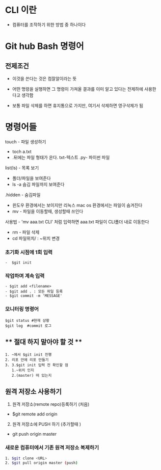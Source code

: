 
# CLI 이란
- 컴퓨터를 조작하기 위한 방법 중 하나이다
# Git hub Bash 명령어

##  전제조건

- 이것을 쓴다는 것은 컴잘알이라는 뜻

- 어떤 명령을 실행하면 그 명령이 가져올 결과를 이미 알고 
  있다는 전제하에 사용한다고 생각함
  
- 보통 파일 삭제를 하면 휴지통으로 가지만, 여기서 삭제하면
  영구삭제가 됨
  
# 명령어들
touch - 파일 생성하기

  - toch a.txt
  - .뒤에는 파일 형태가 온다. txt-텍스트 .py- 파이썬 파일

  list(ls) - 목록 보기

  - 폴더/파일을 보여준다
  - ls -a 숨김 파일까지 보여준다

  .hidden - 숨김파일

  - 윈도우 환경에서는 보이지만 리눅스 mac os 환경에서는 파일이 숨겨진다
  - mv - 파일을 이동할때, 생성할때 쓰인다

  사용법 - 'mv aaa.txt CLI' 처럼 입력하면 aaa.txt 파일이 CLI폴더 내로 이동한다

  - rm - 파일 삭제
  - cd 파일위치/ : ~위치 변경



### 초기화 시점에 1회 입력
```
-  $git init
```
### 작업하며 계속 입력
```
- $git add <filename>
- $git add . : 모든 파일 등록
- $git commit -m 'MESSAGE'
```
### 모니터링 명령어
```
$git status #현재 상황
$git log  #commit 로그

```
## ** 절대 하지 말아야 할 것 **
```
1. ~에서 $git init 진행
2. 리포 안에 리포 만들기
3. 3.$git init 입력 전 확인할 점
   1.~위치 인지
   2.(master) 떠 있는지

```
## 원격 저장소 사용하기
1. 원격 저장소(remote repo)등록하기 (처음)
 - $git remote add origin <URL>  
2. 원격 저장소에 PUSH 하기 (추가할때 )
- git push origin master

### 새로운 컴퓨터에서 기존 원격 저장소 복제하기

``` sh 
1. $git clone <URL>  
2. $git pull origin master (push)
```













